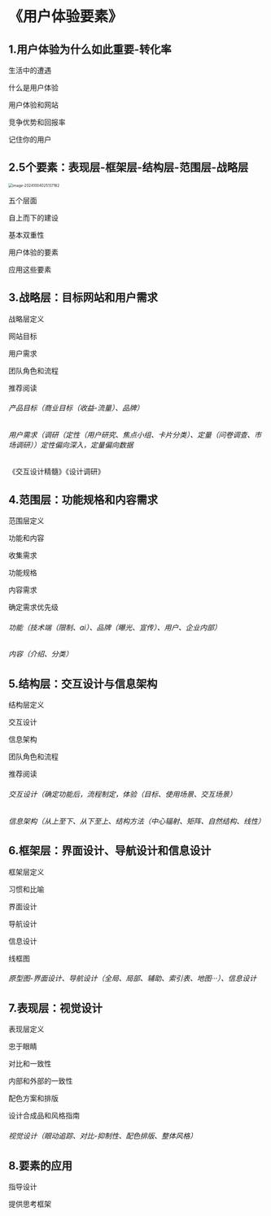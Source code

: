 # 《用户体验要素》

## 1.用户体验为什么如此重要-转化率

生活中的遭遇

什么是用户体验

用户体验和网站

竞争优势和回报率

记住你的用户

## 2.5个要素：表现层-框架层-结构层-范围层-战略层

<img src="C:\Users\zyr\AppData\Roaming\Typora\typora-user-images\image-20241004025137162.png" alt="image-20241004025137162" style="zoom: 50%;" />

五个层面

自上而下的建设

基本双重性

用户体验的要素

应用这些要素

## 3.战略层：目标网站和用户需求

战略层定义

网站目标

用户需求

团队角色和流程

推荐阅读

###### 产品目标（商业目标（收益-流量）、品牌）

###### 用户需求（调研（定性（用户研究、焦点小组、卡片分类）、定量（问卷调查、市场调研））定性偏向深入，定量偏向数据

《交互设计精髓》《设计调研》



## 4.范围层：功能规格和内容需求

范围层定义

功能和内容

收集需求

功能规格

内容需求

确定需求优先级

###### 功能（技术端（限制、ai）、品牌（曝光、宣传）、用户、企业内部）

###### 内容（介绍、分类）

## 5.结构层：交互设计与信息架构

结构层定义

交互设计

信息架构

团队角色和流程

推荐阅读

###### 交互设计（确定功能后，流程制定，体验（目标、使用场景、交互场景）

###### 信息架构（从上至下、从下至上、结构方法（中心辐射、矩阵、自然结构、线性）

## 6.框架层：界面设计、导航设计和信息设计

框架层定义

习惯和比喻

界面设计

导航设计

信息设计

线框图

###### 原型图-界面设计、导航设计（全局、局部、辅助、索引表、地图···）、信息设计

## 7.表现层：视觉设计

表现层定义

忠于眼睛

对比和一致性

内部和外部的一致性

配色方案和排版

设计合成品和风格指南

###### 视觉设计（眼动追踪、对比-抑制性、配色排版、整体风格）

## 8.要素的应用

指导设计

提供思考框架